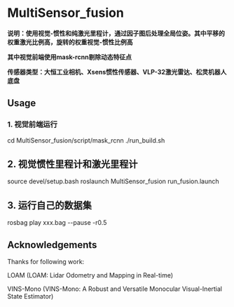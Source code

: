 # MultiSensor_fusion

**说明：使用视觉-惯性和纯激光里程计，通过因子图后处理全局位姿。其中平移的权重激光比例高，旋转的权重视觉-惯性比例高**

**其中视觉前端使用mask-rcnn剔除动态特征点**

**传感器类型：大恒工业相机、Xsens惯性传感器、VLP-32激光雷达、松灵机器人底盘**

## Usage
### 1. 视觉前端运行
cd MultiSensor_fusion/script/mask_rcnn
./run_build.sh

## 2. 视觉惯性里程计和激光里程计
source devel/setup.bash
roslaunch MultiSensor_fusion run_fusion.launch

## 3. 运行自己的数据集
rosbag play xxx.bag --pause -r0.5


## Acknowledgements
Thanks for following work:

LOAM (LOAM: Lidar Odometry and Mapping in Real-time)

VINS-Mono (VINS-Mono: A Robust and Versatile Monocular Visual-Inertial State Estimator)
